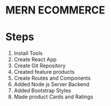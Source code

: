 # MERN ECOMMERCE

# Steps

1. Install Tools
2. Create React App
3. Create Git Repository
4. Created feature products
5. Create Routes and Components
6. Added Node js Server Backend
7. Added Bootstrap Styles
8. Made product Cards and Ratings
